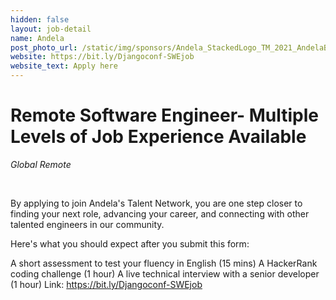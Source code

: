 ```yaml
---
hidden: false
layout: job-detail
name: Andela
post_photo_url: /static/img/sponsors/Andela_StackedLogo_TM_2021_AndelaBlue.png
website: https://bit.ly/Djangoconf-SWEjob
website_text: Apply here
---
```


# Remote Software Engineer- Multiple Levels of Job Experience Available

*Global Remote*

<br/>

By applying to join Andela's Talent Network, you are one step closer to finding your next role, advancing your career, and connecting with other talented engineers in our community.

Here's what you should expect after you submit this form:

A short assessment to test your fluency in English (15 mins)
A HackerRank coding challenge (1 hour)
A live technical interview with a senior developer (1 hour)
Link: https://bit.ly/Djangoconf-SWEjob
